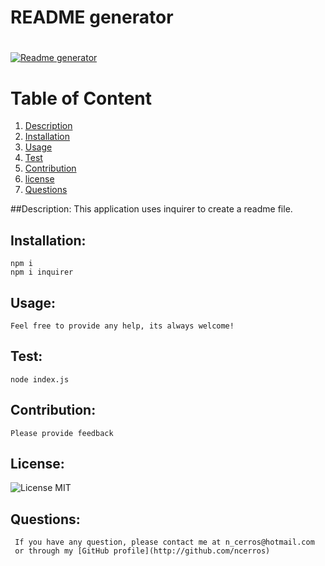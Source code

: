 # README generator
  
  # 
  [![Readme generator](https://img.youtube.com/vi/n_NGaqj6EXE/0.jpg)](https://www.youtube.com/watch?v=n_NGaqj6EXE)
  
  
  # Table of Content
  
  1. [Description](#description)
  2. [Installation](#installation)
  3. [Usage](#usage)
  4. [Test](#test)
  5. [Contribution](#contribution)
  6. [license](#license)
  7. [Questions](#questions)
  
  ##Description:
    This application uses inquirer to create a readme file.

  ## Installation:
    npm i
    npm i inquirer

  ## Usage:
    Feel free to provide any help, its always welcome!
  
  ## Test:
    node index.js
  
  ## Contribution:
    Please provide feedback

  ## License:
  ![License](https://img.shields.io/badge/License-MIT-green.svg "license Badge")
    MIT
    
  ## Questions:
     If you have any question, please contact me at n_cerros@hotmail.com
     or through my [GitHub profile](http://github.com/ncerros)
